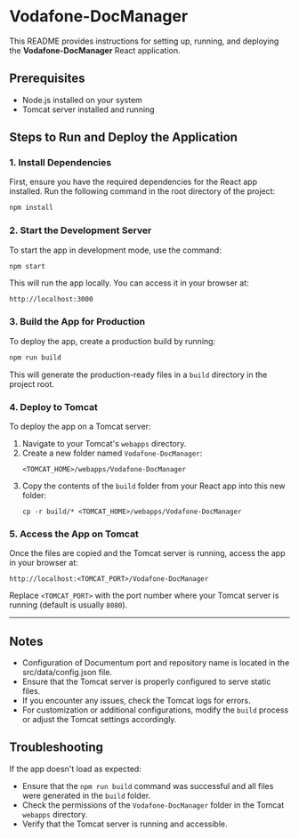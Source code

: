 # Vodafone-DocManager

This README provides instructions for setting up, running, and deploying the **Vodafone-DocManager** React application.

## Prerequisites

- Node.js installed on your system
- Tomcat server installed and running

## Steps to Run and Deploy the Application

### 1. Install Dependencies

First, ensure you have the required dependencies for the React app installed. Run the following command in the root directory of the project:

```bash
npm install
```

### 2. Start the Development Server

To start the app in development mode, use the command:

```bash
npm start
```

This will run the app locally. You can access it in your browser at:

```
http://localhost:3000
```

### 3. Build the App for Production

To deploy the app, create a production build by running:

```bash
npm run build
```

This will generate the production-ready files in a `build` directory in the project root.

### 4. Deploy to Tomcat

To deploy the app on a Tomcat server:

1. Navigate to your Tomcat's `webapps` directory.
2. Create a new folder named `Vodafone-DocManager`:
   ```
   <TOMCAT_HOME>/webapps/Vodafone-DocManager
   ```
3. Copy the contents of the `build` folder from your React app into this new folder:
   ```
   cp -r build/* <TOMCAT_HOME>/webapps/Vodafone-DocManager
   ```

### 5. Access the App on Tomcat

Once the files are copied and the Tomcat server is running, access the app in your browser at:

```
http://localhost:<TOMCAT_PORT>/Vodafone-DocManager
```

Replace `<TOMCAT_PORT>` with the port number where your Tomcat server is running (default is usually `8080`).

---

## Notes

- Configuration of Documentum port and repository name is located in the src/data/config.json file.
- Ensure that the Tomcat server is properly configured to serve static files.
- If you encounter any issues, check the Tomcat logs for errors.
- For customization or additional configurations, modify the `build` process or adjust the Tomcat settings accordingly.

## Troubleshooting

If the app doesn't load as expected:

- Ensure that the `npm run build` command was successful and all files were generated in the `build` folder.
- Check the permissions of the `Vodafone-DocManager` folder in the Tomcat `webapps` directory.
- Verify that the Tomcat server is running and accessible.



